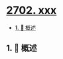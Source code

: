 # [2702. xxx](https://github.com/Tdahuyou/TNotes.leetcode/tree/main/notes/2702.%20xxx)

<!-- region:toc -->

- [1. 📝 概述](#1--概述)

<!-- endregion:toc -->

## 1. 📝 概述
